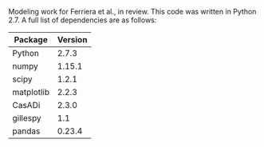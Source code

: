 Modeling work for Ferriera et al., in review. This code was written in Python 
2.7. A full list of dependencies are as follows:

| Package | Version |
|------------|---------|
| Python | 2.7.3 |
| numpy | 1.15.1 |
| scipy | 1.2.1 |
| matplotlib | 2.2.3 |
| CasADi | 2.3.0 |
| gillespy | 1.1 |
| pandas | 0.23.4 |
